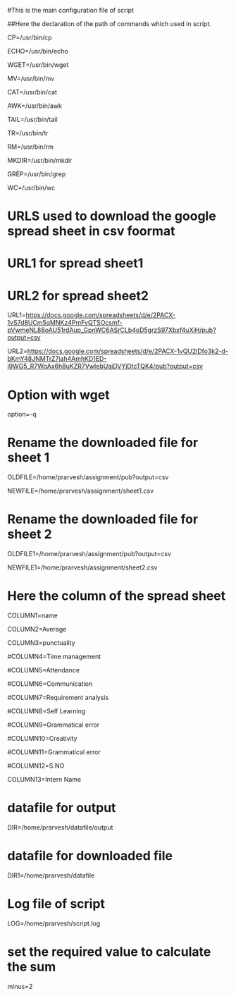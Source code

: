 #This is the main configuration file of script

##Here the declaration of the path of commands which used in script.

CP=/usr/bin/cp

ECHO=/usr/bin/echo

WGET=/usr/bin/wget

MV=/usr/bin/mv

CAT=/usr/bin/cat

AWK=/usr/bin/awk

TAIL=/usr/bin/tail

TR=/usr/bin/tr

RM=/usr/bin/rm

MKDIR=/usr/bin/mkdir

GREP=/usr/bin/grep

WC=/usr/bin/wc


# URLS used to download the google spread sheet in csv foormat

# URL1 for spread sheet1

# URL2 for spread sheet2

URL1=https://docs.google.com/spreadsheets/d/e/2PACX-1vS7d8UCm5qMNKz4PmFvQTSOcsmf-pVwmeNL88oAU51rdAup_GpnWC6ASrCLb4oD5grzS97Xbxf4uXiH/pub?output=csv

URL2=https://docs.google.com/spreadsheets/d/e/2PACX-1vQU2lDfo3k2-d-bKmY48JNMTrZ7jah4AmhKD1ED-i9WG5_R7WqAx6h8uKZR7VwIebUajDVYjDtcTQK4/pub?output=csv

# Option with wget

option=-q

# Rename the downloaded file for sheet 1

OLDFILE=/home/prarvesh/assignment/pub?output=csv

NEWFILE=/home/prarvesh/assignment/sheet1.csv

# Rename the downloaded file for sheet 2

OLDFILE1=/home/prarvesh/assignment/pub?output=csv

NEWFILE1=/home/prarvesh/assignment/sheet2.csv


# Here the column of the spread sheet

COLUMN1=name

COLUMN2=Average

COLUMN3=punctuality

#COLUMN4=Time management

#COLUMN5=Attendance

#COLUMN6=Communication

#COLUMN7=Requirement analysis

#COLUMN8=Self Learning

#COLUMN9=Grammatical error

#COLUMN10=Creativity

#COLUMN11=Grammatical error

#COLUMN12=S.NO

COLUMN13=Intern Name

# datafile for output

DIR=/home/prarvesh/datafile/output

# datafile for downloaded file

DIR1=/home/prarvesh/datafile

# Log file of script

LOG=/home/prarvesh/script.log

# set the required value to calculate the sum

minus=2
